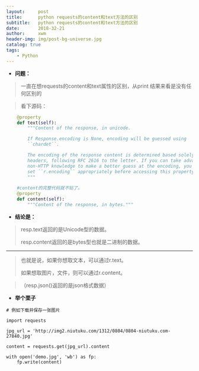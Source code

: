 ```yaml
---
layout:     post
title:      python requests的content和text方法的区别
subtitle:   python requests的content和text方法的区别
date:       2018-32-21
author:     xwm
header-img: img/post-bg-universe.jpg
catalog: true
tags:
    - Python
---
```











 - **问题：**

> 一直在想requests的content和text属性的区别，从print 结果来看是没有任何区别的

> 看下源码：

```python
	@property
    def text(self):
        """Content of the response, in unicode.

        If Response.encoding is None, encoding will be guessed using
        ``chardet``.

        The encoding of the response content is determined based solely on HTTP
        headers, following RFC 2616 to the letter. If you can take advantage of
        non-HTTP knowledge to make a better guess at the encoding, you should
        set ``r.encoding`` appropriately before accessing this property.
        """
   
	#content的完整代码就不贴了。
	@property
    def content(self):
        """Content of the response, in bytes."""

```

 - **结论是：**

> resp.text返回的是Unicode型的数据。
> 
> 
> resp.content返回的是bytes型也就是二进制的数据。


----------


> 也就是说，如果你想取文本，可以通过r.text。 
> 
> 如果想取图片，文件，则可以通过r.content。 

> （resp.json()返回的是json格式数据） 

 - **举个栗子**

```pyhon
# 例如下载并保存一张图片

import requests

jpg_url = 'http://img2.niutuku.com/1312/0804/0804-niutuku.com-27840.jpg'

content = requests.get(jpg_url).content

with open('demo.jpg', 'wb') as fp:
	fp.write(content)
```


